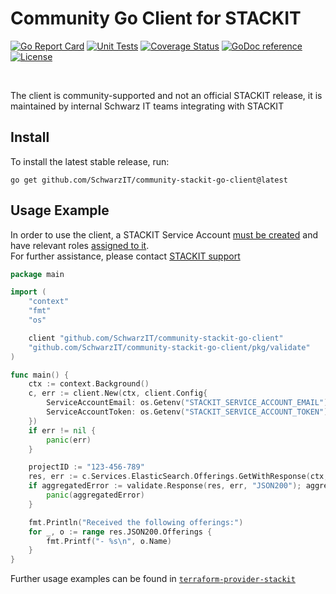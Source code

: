 # Community Go Client for STACKIT

[![Go Report Card](https://goreportcard.com/badge/github.com/SchwarzIT/community-stackit-go-client)](https://goreportcard.com/report/github.com/SchwarzIT/community-stackit-go-client) [![Unit Tests](https://github.com/SchwarzIT/community-stackit-go-client/actions/workflows/tests.yml/badge.svg)](https://github.com/SchwarzIT/community-stackit-go-client/actions/workflows/tests.yml) [![Coverage Status](https://coveralls.io/repos/github/SchwarzIT/community-stackit-go-client/badge.svg?branch=main)](https://coveralls.io/github/SchwarzIT/community-stackit-go-client?branch=main) [![GoDoc reference](https://img.shields.io/badge/godoc-reference-blue.svg)](https://pkg.go.dev/github.com/SchwarzIT/community-stackit-go-client) [![License](https://img.shields.io/badge/License-Apache_2.0-lightgray.svg)](https://opensource.org/licenses/Apache-2.0)

<br />

The client is community-supported and not an official STACKIT release, it is maintained by internal Schwarz IT teams integrating with STACKIT

## Install

To install the latest stable release, run:

```
go get github.com/SchwarzIT/community-stackit-go-client@latest
```

## Usage Example


In order to use the client, a STACKIT Service Account [must be created](https://api.stackit.schwarz/service-account/openapi.v1.html#operation/post-projects-projectId-service-accounts-v2) and have relevant roles [assigned to it](https://api.stackit.schwarz/membership-service/openapi.v1.html#operation/post-organizations-organizationId-projects-projectId-roles-roleName-service-accounts).<br />
For further assistance, please contact [STACKIT support](https://support.stackit.cloud)

```Go
package main

import (
	"context"
	"fmt"
	"os"

	client "github.com/SchwarzIT/community-stackit-go-client"
	"github.com/SchwarzIT/community-stackit-go-client/pkg/validate"
)

func main() {
	ctx := context.Background()
	c, err := client.New(ctx, client.Config{
		ServiceAccountEmail: os.Getenv("STACKIT_SERVICE_ACCOUNT_EMAIL"),
		ServiceAccountToken: os.Getenv("STACKIT_SERVICE_ACCOUNT_TOKEN"),
	})
	if err != nil {
		panic(err)
	}

	projectID := "123-456-789"
	res, err := c.Services.ElasticSearch.Offerings.GetWithResponse(ctx, projectID)
	if aggregatedError := validate.Response(res, err, "JSON200"); aggregatedError != nil {
		panic(aggregatedError)
	}

	fmt.Println("Received the following offerings:")
	for _, o := range res.JSON200.Offerings {
		fmt.Printf("- %s\n", o.Name)
	}
}
```

Further usage examples can be found in [`terraform-provider-stackit`](https://github.com/SchwarzIT/terraform-provider-stackit) 
